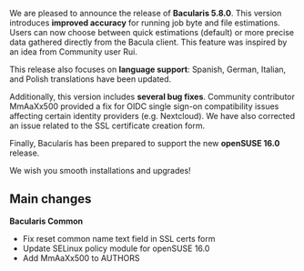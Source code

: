 
We are pleased to announce the release of **Bacularis 5.8.0**.
This version introduces **improved accuracy** for running job byte and file
estimations. Users can now choose between quick estimations (default) or
more precise data gathered directly from the Bacula client. This feature
was inspired by an idea from Community user Rui.

This release also focuses on **language support**: Spanish, German, Italian,
and Polish translations have been updated.

Additionally, this version includes **several bug fixes**.
Community contributor MmAaXx500 provided a fix for OIDC single sign-on
compatibility issues affecting certain identity providers (e.g. Nextcloud).
We have also corrected an issue related to the SSL certificate creation form.

Finally, Bacularis has been prepared to support the new **openSUSE 16.0**
release.

We wish you smooth installations and upgrades!

## Main changes

**Bacularis Common**

 * Fix reset common name text field in SSL certs form
 * Update SELinux policy module for openSUSE 16.0
 * Add MmAaXx500 to AUTHORS

